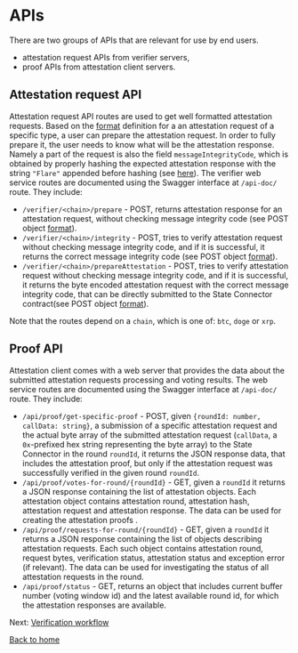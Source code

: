 # APIs

There are two groups of APIs that are relevant for use by end users.
- attestation request APIs from verifier servers,
- proof APIs from attestation client servers.

## Attestation request API

Attestation request API routes are used to get well formatted attestation requests. Based on the [format](https://github.com/flare-foundation/state-connector-attestation-types) definition for a an attestation request of a specific type, a user can prepare the attestation request. In order to fully prepare it, the user needs to know what will be the attestation response. Namely a part of the request is also the field `messageIntegrityCode`, which is obtained by properly hashing the expected attestation response with the string `"Flare"` appended before hashing (see [here](../attestation-protocol/bit-voting.md#message-integrity-checks)). The verifier web service routes are documented using the Swagger interface at `/api-doc/` route. They include:

- `/verifier/<chain>/prepare` - POST, returns attestation response for an attestation request, without checking message integrity code (see POST object [format](../../src/verification/generated/attestation-request-types.ts)).
- `/verifier/<chain>/integrity` - POST, tries to verify attestation request without checking message integrity code, and if it is successful, it returns the correct message integrity code (see POST object [format](../../src/verification/generated/attestation-request-types.ts)).
- `/verifier/<chain>/prepareAttestation` - POST, tries to verify attestation request without checking message integrity code, and if it is successful, it returns the byte encoded attestation request with the correct message integrity code, that can be directly submitted to the State Connector contract(see POST object [format](../../src/verification/generated/attestation-request-types.ts)).

Note that the routes depend on a `chain`, which is one of: `btc`, `doge` or `xrp`.

## Proof API

Attestation client comes with a web server that provides the data about the submitted attestation requests processing and voting results.
The web service routes are documented using the Swagger interface at `/api-doc/` route. They include:

- `/api/proof/get-specific-proof` - POST, given `{roundId: number, callData: string}`, a submission of a specific attestation request and the actual byte array of the submitted attestation request (`callData`, a `0x`-prefixed hex string representing the byte array) to the State Connector in the round `roundId`, it returns the JSON response data, that includes the attestation proof, but only if the attestation request was successfully verified in the given round `roundId`.
- `/api/proof/votes-for-round/{roundId}` - GET, given a `roundId` it returns a JSON response containing the list of attestation objects. Each attestation object contains attestation round, attestation hash, attestation request and attestation response. The data can be used for creating the attestation proofs .
- `/api/proof/requests-for-round/{roundId}` - GET, given a `roundId` it returns a JSON response containing the list of objects describing attestation requests. Each such object contains attestation round, request bytes, verification status, attestation status and exception error (if relevant). The data can be used for investigating the status of all attestation requests in the round.
- `/api/proof/status` - GET, returns an object that includes current buffer number (voting window id) and the latest available round id, for which the attestation responses are available. 

Next: [Verification workflow](./verification-workflow.md)

[Back to home](../README.md)

